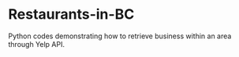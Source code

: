 # Restaurants-in-BC
Python codes demonstrating how to retrieve business within an area through Yelp API.
